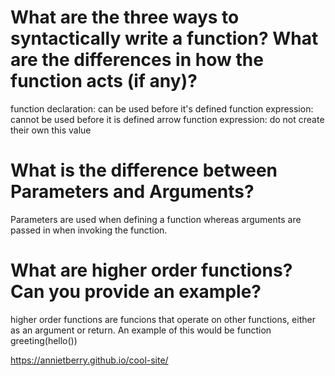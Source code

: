 # What are the three ways to syntactically write a function? What are the differences in how the function acts (if any)?
function declaration: can be used before it's defined
function expression: cannot be used before it is defined
arrow function expression: do not create their own this value

# What is the difference between Parameters and Arguments?
Parameters are used when defining a function whereas arguments are passed in when invoking the function. 
# What are higher order functions? Can you provide an example? 
higher order functions are funcions that operate on other functions, either as an argument or return. An example of this would be function greeting(hello())

https://annietberry.github.io/cool-site/